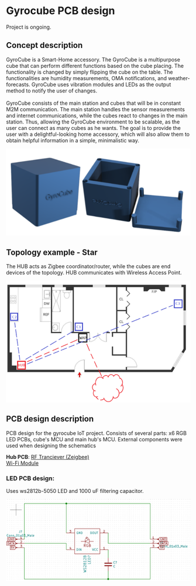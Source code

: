 # Gyrocube PCB design

Project is ongoing.

## Concept description 

GyroCube is a Smart-Home accessory. The GyroCube is a multipurpose cube that can perform different functions based on the cube placing. The functionality is changed by simply flipping the cube on the table. The functionalities are humidity measurements, OMA notifications, and weather-forecasts. GyroCube uses vibration modules and LEDs as the output method to notify the user of changes.<br><br>
GyroCube consists of the main station and cubes that will be in constant M2M communication. The main station handles the sensor measurements and internet communications, while the cubes react to changes in the main station. Thus, allowing the GyroCube environment to be scalable, as the user can connect as many cubes as he wants. 
The goal is to provide the user with a delightful-looking home accessory, which will also allow them to obtain helpful information in a simple, minimalistic way. 

![Topology](Images/gyro.PNG)

## Topology example - Star

The HUB acts as Zigbee coordinator/router, while the cubes are end devices of the topology. HUB communicates with Wireless Access Point.

![Topology](Images/top.PNG)

## PCB design description

PCB design for the gyrocube IoT project. Consists of several parts: x6 RGB LED PCBs, cube's MCU and main hub's MCU.
External components were used when designing the schematics

<b>Hub PCB</b>: 
[RF Tranciever (Zeigbee)](https://app.ultralibrarian.com/details/42fe3879-10a0-11e9-ab3a-0a3560a4cccc/Microchip/AT86RF231-ZU?uid=8d6b40c328af52ac)<br>
[Wi-Fi Module](https://app.ultralibrarian.com/details/2b6afdaf-b24e-11ea-b5d0-0aebb021a1ea/Silicon-Labs/WFM200S022XNA2?uid=52bf9d8b68458d78)

### LED PCB design:

Uses ws2812b-5050 LED and 1000 uF filtering capacitor.

![Topology](Images/led.PNG)

